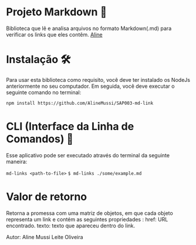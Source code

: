 # Projeto Markdown 📍

Biblioteca que lê e analisa arquivos no formato Markdown(.md) para verificar os links que eles contêm.
[Aline](http://aline.com.br)

# Instalação 🛠

  Para usar esta biblioteca como requisito, você deve ter instalado os NodeJs anteriormente no seu computador.
  Em seguida, você deve executar o seguinte comando no terminal:
 
  `npm install https://github.com/AlineMussi/SAP003-md-link`

# CLI (Interface da Linha de Comandos) 📝

  Esse aplicativo pode ser executado através do terminal da seguinte maneira:
 
  `md-links <path-to-file>`
  `$ md-links ./some/example.md`

# Valor de retorno
  Retorna a promessa com uma matriz de objetos, em que cada objeto representa um link e contém as seguintes propriedades :
  href: URL encontrado.
  texto: texto que apareceu dentro do link.

Autor: Aline Mussi Leite Oliveira